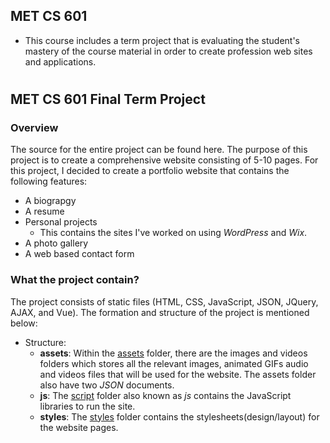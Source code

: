 ## MET CS 601 
- This course includes a term project that is evaluating the student's mastery of the course material in order to create profession web sites and applications.

#

## MET CS 601 Final Term Project

### **Overview**

The source for the entire project can be found here. The purpose of this project is to create a comprehensive website consisting of 5-10 pages. For this project, I decided to create a portfolio website that contains the following features:
- A biograpgy
- A resume
- Personal projects
    - This contains the sites I've worked on using *WordPress* and *Wix*.
- A photo gallery
- A web based contact form

### **What the project contain?**

The project consists of static files (HTML, CSS, JavaScript, JSON, JQuery, AJAX, and Vue). The formation and structure of the project is mentioned below:


- Structure:
    - **assets**: Within the <u>assets</u> folder, there are the images and videos folders which stores all the relevant images, animated GIFs audio and videos files that will be used for the website. The assets folder also have two *JSON* documents. 
    - **js**: The <u>script</u> folder also known as *js* contains the JavaScript libraries to run the site. 
    - **styles**: The <u>styles</u> folder contains the stylesheets(design/layout) for the website pages.
